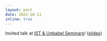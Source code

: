 ```yaml
---
layout: post
date: 2022-28-11 
inline: true
---
```


Invited talk at [IST & Unbabel Seminars](https://ist-unbabel-seminars.github.io/index)! ([slides](/assets/pdf/Doc-MT_Metrics_Unbabel.pdf))
